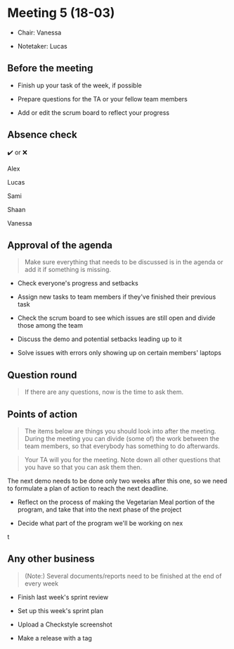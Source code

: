 # Meeting 5 (18-03)

- Chair: Vanessa

- Notetaker: Lucas



## Before the meeting

 

- Finish up your task of the week, if possible
 
- Prepare questions for the TA or your fellow team members
 
- Add or edit the scrum board to reflect your progress



## Absence check
:heavy_check_mark: or :x: <br/>


Alex

Lucas

Sami

Shaan

Vanessa



## Approval of the agenda

> Make sure everything that needs to be discussed is in the agenda or add it if something is missing.

 
- Check everyone's progress and setbacks
 
- Assign new tasks to team members if they've finished their previous task
 
- Check the scrum board to see which issues are still open and divide those among the team
 
- Discuss the demo and potential setbacks leading up to it
 
- Solve issues with errors only showing up on certain members' laptops




## Question round

> If there are any questions, now is the time to ask them.
 



## Points of action

> The items below are things you should look into after the meeting. During the meeting you can divide (some of) the work between the team members, so that everybody has something to do afterwards.


> Your TA will you for the meeting. Note down all other questions that you have so that you can ask them then.



The next demo needs to be done only two weeks after this one, so we need to formulate a plan of action to reach the next deadline.

- Reflect on the process of making the Vegetarian Meal portion of the program, and take that into the next phase of the project

- Decide what part of the program we'll be working on nex

t



## Any other business

> (Note:) Several documents/reports need to be finished at the end of every week
 
- Finish last week's sprint review
 
- Set up this week's sprint plan
 
- Upload a Checkstyle screenshot
 
- Make a release with a tag
